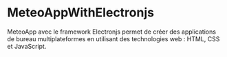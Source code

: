 # MeteoAppWithElectronjs
MeteoApp avec le framework Electronjs permet de créer des applications de bureau multiplateformes en utilisant des technologies web : HTML, CSS et JavaScript.
